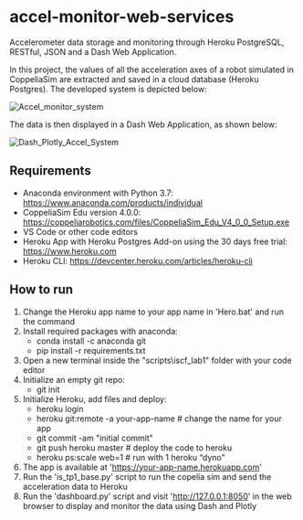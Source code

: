 # accel-monitor-web-services
Accelerometer data storage and monitoring through Heroku PostgreSQL, RESTful, JSON and a Dash Web Application.

In this project, the values of all the acceleration axes of a robot simulated in CoppeliaSim are extracted and saved in a cloud database (Heroku Postgres). The developed system is depicted below:

![Accel_monitor_system](https://github.com/ro-afonso/accel-monitor-web-services/assets/93609933/400068a1-ae94-45d0-9e24-a9faa1e62dee)

The data is then displayed in a Dash Web Application, as shown below:

![Dash_Plotly_Accel_System](https://github.com/ro-afonso/accel-monitor-web-services/assets/93609933/40089c34-cb27-43fe-a822-9fc1bce19d00)

## Requirements
* Anaconda environment with Python 3.7: https://www.anaconda.com/products/individual
* CoppeliaSim Edu version 4.0.0: https://coppeliarobotics.com/files/CoppeliaSim_Edu_V4_0_0_Setup.exe
* VS Code or other code editors
* Heroku App with Heroku Postgres Add-on using the 30 days free trial: https://www.heroku.com
* Heroku CLI: https://devcenter.heroku.com/articles/heroku-cli

## How to run
1) Change the Heroku app name to your app name in 'Hero.bat' and run the command
2) Install required packages with anaconda:
   * conda install -c anaconda git
   * pip install -r requirements.txt
3) Open a new terminal inside the "scripts\iscf_lab1" folder with your code editor
4) Initialize an empty git repo:
   * git init
5) Initialize Heroku, add files and deploy:
   * heroku login
   * heroku git:remote -a your-app-name # change the name for your app
   * git commit -am "initial commit"
   * git push heroku master # deploy the code to heroku
   * heroku ps:scale web=1 # run with 1 heroku “dyno”
6) The app is available at 'https://your-app-name.herokuapp.com'
7) Run the 'is_tp1_base.py' script to run the copelia sim and send the acceleration data to Heroku
8) Run the 'dashboard.py' script and visit 'http://127.0.0.1:8050' in the web browser to display and monitor the data using Dash and Plotly
